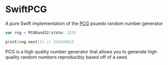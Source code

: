 # SwiftPCG
A pure Swift implementation of the [PCG](http://www.pcg-random.org) psuedo random number generator

```swift
var rng = PCGRand32(state: 123)

print(rng.next()) // 355248013
```

PCG is a high quality number generator that allows you to generate high quality random numbers reproducibly based off of a seed.

